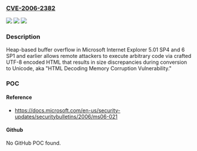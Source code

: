 ### [CVE-2006-2382](https://cve.mitre.org/cgi-bin/cvename.cgi?name=CVE-2006-2382)
![](https://img.shields.io/static/v1?label=Product&message=n%2Fa&color=blue)
![](https://img.shields.io/static/v1?label=Version&message=n%2Fa&color=blue)
![](https://img.shields.io/static/v1?label=Vulnerability&message=n%2Fa&color=brighgreen)

### Description

Heap-based buffer overflow in Microsoft Internet Explorer 5.01 SP4 and 6 SP1 and earlier allows remote attackers to execute arbitrary code via crafted UTF-8 encoded HTML that results in size discrepancies during conversion to Unicode, aka "HTML Decoding Memory Corruption Vulnerability."

### POC

#### Reference
- https://docs.microsoft.com/en-us/security-updates/securitybulletins/2006/ms06-021

#### Github
No GitHub POC found.

